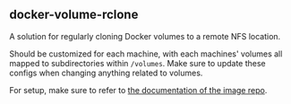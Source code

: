 ## docker-volume-rclone
A solution for regularly cloning Docker volumes to a remote NFS location.

Should be customized for each machine, with each machines' volumes all mapped to subdirectories within `/volumes`. Make sure to update these configs when changing anything related to volumes.

For setup, make sure to refer to [the documentation of the image repo](https://github.com/AnarchoBooleanism/docker-volume-rclone).